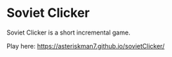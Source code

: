 # Soviet Clicker

Soviet Clicker is a short incremental game.

Play here: https://asteriskman7.github.io/sovietClicker/
